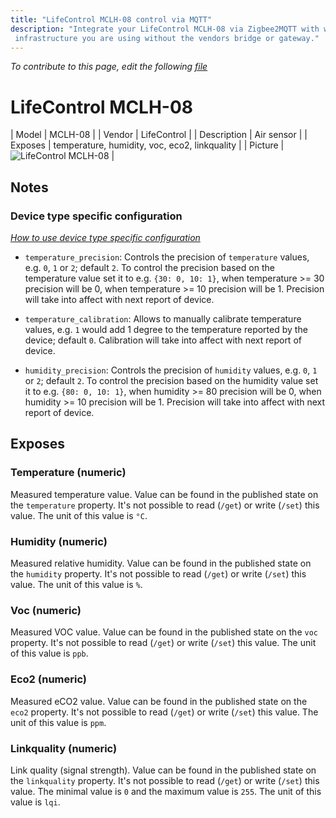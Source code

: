 ```yaml
---
title: "LifeControl MCLH-08 control via MQTT"
description: "Integrate your LifeControl MCLH-08 via Zigbee2MQTT with whatever smart home
 infrastructure you are using without the vendors bridge or gateway."
---
```


*To contribute to this page, edit the following
[file](https://github.com/Koenkk/zigbee2mqtt.io/blob/master/docs/devices/MCLH-08.md)*

# LifeControl MCLH-08

| Model | MCLH-08  |
| Vendor  | LifeControl  |
| Description | Air sensor |
| Exposes | temperature, humidity, voc, eco2, linkquality |
| Picture | ![LifeControl MCLH-08](../images/devices/MCLH-08.jpg) |

## Notes

### Device type specific configuration
*[How to use device type specific configuration](../information/configuration.md)*

* `temperature_precision`: Controls the precision of `temperature` values,
e.g. `0`, `1` or `2`; default `2`.
To control the precision based on the temperature value set it to e.g. `{30: 0, 10: 1}`,
when temperature >= 30 precision will be 0, when temperature >= 10 precision will be 1. Precision will take into affect with next report of device.
* `temperature_calibration`: Allows to manually calibrate temperature values,
e.g. `1` would add 1 degree to the temperature reported by the device; default `0`. Calibration will take into affect with next report of device.


* `humidity_precision`: Controls the precision of `humidity` values, e.g. `0`, `1` or `2`; default `2`.
To control the precision based on the humidity value set it to e.g. `{80: 0, 10: 1}`,
when humidity >= 80 precision will be 0, when humidity >= 10 precision will be 1. Precision will take into affect with next report of device.



## Exposes

### Temperature (numeric)
Measured temperature value.
Value can be found in the published state on the `temperature` property.
It's not possible to read (`/get`) or write (`/set`) this value.
The unit of this value is `°C`.

### Humidity (numeric)
Measured relative humidity.
Value can be found in the published state on the `humidity` property.
It's not possible to read (`/get`) or write (`/set`) this value.
The unit of this value is `%`.

### Voc (numeric)
Measured VOC value.
Value can be found in the published state on the `voc` property.
It's not possible to read (`/get`) or write (`/set`) this value.
The unit of this value is `ppb`.

### Eco2 (numeric)
Measured eCO2 value.
Value can be found in the published state on the `eco2` property.
It's not possible to read (`/get`) or write (`/set`) this value.
The unit of this value is `ppm`.

### Linkquality (numeric)
Link quality (signal strength).
Value can be found in the published state on the `linkquality` property.
It's not possible to read (`/get`) or write (`/set`) this value.
The minimal value is `0` and the maximum value is `255`.
The unit of this value is `lqi`.

